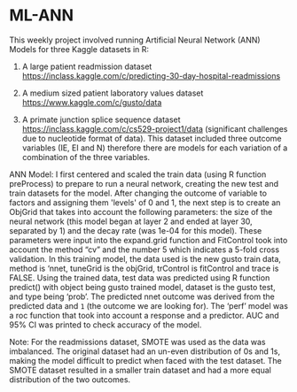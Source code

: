 # ML-ANN

This weekly project involved running Artificial Neural Network (ANN) Models for three Kaggle datasets in R:

1. A large patient readmission dataset https://inclass.kaggle.com/c/predicting-30-day-hospital-readmissions

2. A medium sized patient laboratory values dataset https://www.kaggle.com/c/gusto/data

3. A primate junction splice sequence dataset https://inclass.kaggle.com/c/cs529-project1/data (significant challenges due to nucleotide format of data). This dataset included three outcome variables (IE, EI and N) therefore there are models for each variation of a combination of the three variables.

ANN Model: I first centered and scaled the train data (using R function preProcess) to prepare to run a neural network, creating the new test and train datasets for the model. After changing the outcome of variable to factors and assigning them 'levels' of 0 and 1, the next step is to create an ObjGrid that takes into account the following parameters: the size of the neural network (this model began at layer 2 and ended at layer 30, separated by 1) and the decay rate (was 1e-04 for this model). These parameters were input into the expand.grid function and FitControl took into account the method “cv” and the number 5 which indicates a 5-fold cross validation. In this training model, the data used is the new gusto train data, method is ‘nnet, tuneGrid is the objGrid,  trControl is fitControl and trace is FALSE. Using the trained data, test data was predicted using R function predict() with object being gusto trained model, dataset is the gusto test, and type being ‘prob’. The predicted nnet outcome was derived from the predicted data and `1` (the outcome we are looking for). The ‘perf’ model was a roc function that took into account a response and a predictor. AUC and 95% CI was printed to check accuracy of the model.

Note: For the readmissions dataset, SMOTE was used as the data was imbalanced. The original dataset had an un-even distribution of 0s and 1s, making the model difficult to predict when faced with the test dataset. The SMOTE dataset resulted in a smaller train dataset and had a more equal distribution of the two outcomes.
